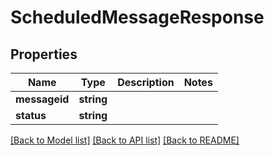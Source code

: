# ScheduledMessageResponse

## Properties
Name | Type | Description | Notes
------------ | ------------- | ------------- | -------------
**messageid** | **string** |  | 
**status** | **string** |  | 

[[Back to Model list]](../README.md#documentation-for-models) [[Back to API list]](../README.md#documentation-for-api-endpoints) [[Back to README]](../README.md)


